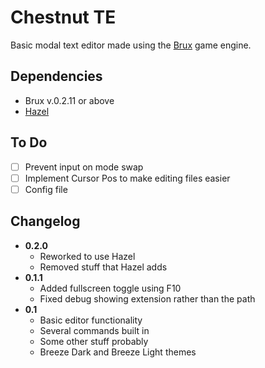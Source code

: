 # Chestnut TE
Basic modal text editor made using the [Brux](https://github.com/KelvinShadewing/brux-gdk) game engine.
## Dependencies
* Brux v.0.2.11 or above
* [Hazel](https://github.com/tulip-sudo/hazel)
## To Do
- [ ] Prevent input on mode swap
- [ ] Implement Cursor Pos to make editing files easier
- [ ] Config file
## Changelog
* **0.2.0**
  * Reworked to use Hazel
  * Removed stuff that Hazel adds
* **0.1.1**
  * Added fullscreen toggle using F10
  * Fixed debug showing extension rather than the path
* **0.1**
  * Basic editor functionality
  * Several commands built in
  * Some other stuff probably
  * Breeze Dark and Breeze Light themes
